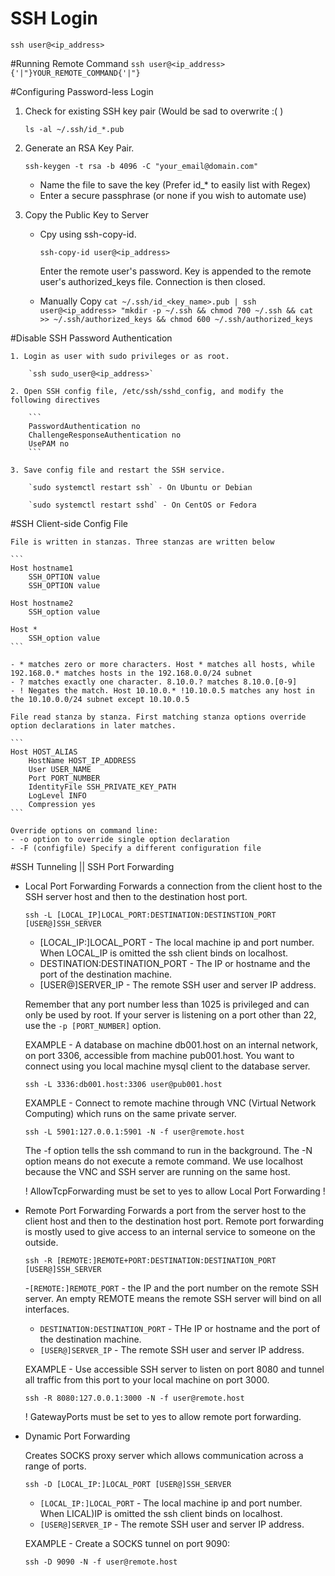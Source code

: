 # SSH Login

`ssh user@<ip_address>`

#Running Remote Command
`ssh user@<ip_address> {'|"}YOUR_REMOTE_COMMAND{'|"}`

#Configuring Password-less Login

1. Check for existing SSH key pair (Would be sad to overwrite :( )

	`ls -al ~/.ssh/id_*.pub`

2. Generate an RSA Key Pair.

	`ssh-keygen -t rsa -b 4096 -C "your_email@domain.com"`

	- Name the file to save the key (Prefer id_* to easily list with Regex)
	- Enter a secure passphrase (or none if you wish to automate use)

3. Copy the Public Key to Server
	- Cpy using ssh-copy-id.

		`ssh-copy-id user@<ip_address>`

		Enter the remote user's password.
		Key is appended to the remote user's authorized_keys file. Connection is then closed.

 	- Manually Copy 
		`cat ~/.ssh/id_<key_name>.pub | ssh user@<ip_address> "mkdir -p ~/.ssh && chmod 700 ~/.ssh && cat >> ~/.ssh/authorized_keys && chmod 600 ~/.ssh/authorized_keys`

#Disable SSH Password Authentication

	1. Login as user with sudo privileges or as root.

		`ssh sudo_user@<ip_address>` 

	2. Open SSH config file, /etc/ssh/sshd_config, and modify the following directives

		```
		PasswordAuthentication no
		ChallengeResponseAuthentication no
		UsePAM no
		```

	3. Save config file and restart the SSH service.

		`sudo systemctl restart ssh` - On Ubuntu or Debian

		`sudo systemctl restart sshd` - On CentOS or Fedora

#SSH Client-side Config File

	File is written in stanzas. Three stanzas are written below

	```
	Host hostname1
		SSH_OPTION value
		SSH_OPTION value

	Host hostname2
		SSH_option value

	Host *
		SSH_option value
	```

	- * matches zero or more characters. Host * matches all hosts, while 192.168.0.* matches hosts in the 192.168.0.0/24 subnet
	- ? matches exactly one character. 8.10.0.? matches 8.10.0.[0-9] 
	- ! Negates the match. Host 10.10.0.* !10.10.0.5 matches any host in the 10.10.0.0/24 subnet except 10.10.0.5

	File read stanza by stanza. First matching stanza options override option declarations in later matches.

	```
	Host HOST_ALIAS
		HostName HOST_IP_ADDRESS
		User USER_NAME
		Port PORT_NUMBER
		IdentityFile SSH_PRIVATE_KEY_PATH
		LogLevel INFO
		Compression yes
	```

	Override options on command line:
	- -o option to override single option declaration
	- -F (configfile) Specify a different configuration file

#SSH Tunneling || SSH Port Forwarding
- Local Port Forwarding
	Forwards a connection from the client host to the SSH server host and then to the destination host port.

	`ssh -L [LOCAL_IP]LOCAL_PORT:DESTINATION:DESTINSTION_PORT [USER@]SSH_SERVER`

	- [LOCAL_IP:]LOCAL_PORT - The local machine ip and port number. When LOCAL_IP is omitted the ssh client binds on localhost.
	- DESTINATION:DESTINATION_PORT - The IP or hostname and the port of the destination machine.
	- [USER@]SERVER_IP - The remote SSH user and server IP address.

	Remember that any port number less than 1025 is privileged and can only be used by root. If your server is listening on a port other than 22, use the `-p [PORT_NUMBER]` option.
	
	EXAMPLE - A database on machine db001.host on an internal network, on port 3306, accessible from machine pub001.host. You want to connect using you local machine mysql client to the database server. 
	
	`ssh -L 3336:db001.host:3306 user@pub001.host`
	
	EXAMPLE - Connect to remote machine through VNC (Virtual Network Computing) which runs on the same private server. 
	
	`ssh -L 5901:127.0.0.1:5901 -N -f user@remote.host`
	
	The -f option tells the ssh command to run in the background.
	The -N option means do not execute a remote command. We use localhost because the VNC and  SSH server are running on the same host. 

	! AllowTcpForwarding must be set to yes to allow Local Port Forwarding !

- Remote Port Forwarding
	Forwards a port from the server host to the client host and then to the destination host port.
	Remote port forwarding is mostly used to give access to an internal service to someone on the outside.

	`ssh -R [REMOTE:]REMOTE+PORT:DESTINATION:DESTINATION_PORT [USER@]SSH_SERVER`

	-`[REMOTE:]REMOTE_PORT` - the IP and the port number on the remote SSH server. An empty REMOTE means the remote SSH server will bind on all interfaces.
	- `DESTINATION:DESTINATION_PORT` - THe IP or hostname and the port of the destination machine.
	- `[USER@]SERVER_IP` - The remote SSH user and server IP address.	

	EXAMPLE - Use accessible SSH server to listen on port 8080 and tunnel all traffic from this port to your local machine on port 3000.

	`ssh -R 8080:127.0.0.1:3000 -N -f user@remote.host`
	
	! GatewayPorts must be set to yes to allow remote port forwarding.

- Dynamic Port Forwarding
	
	Creates SOCKS proxy server which allows communication across a range of ports.

	`ssh -D [LOCAL_IP:]LOCAL_PORT [USER@]SSH_SERVER`

	- `[LOCAL_IP:]LOCAL_PORT` - The local machine ip and port number. When LICAL)IP is omitted the ssh client binds on localhost. 
	- `[USER@]SERVER_IP` - The remote SSH user and server IP address. 

	EXAMPLE - Create a SOCKS tunnel on port 9090:

	`ssh -D 9090 -N -f user@remote.host`

